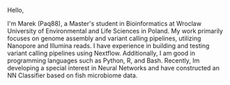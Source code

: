 Hello,

I'm Marek (Paq88), a Master's student in Bioinformatics at Wroclaw University of Environmental and Life Sciences in Poland. My work primarily focuses on genome assembly and variant calling pipelines, utilizing Nanopore and Illumina reads. 
I have experience in building and testing variant calling pipelines using Nextflow. Additionally, I am good in programming languages such as Python, R, and Bash.
Recently, Im developing a special interest in Neural Networks and have constructed an NN Classifier based on fish microbiome data.
